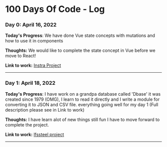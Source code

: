 # 100 Days Of Code - Log

### Day 0: April 16, 2022

**Today's Progress**: We have done Vue state concepts with mutations and how to use it in components

**Thoughts:** We would like to complete the state concept in Vue before we move to React!

**Link to work:** [Instra Project](https://github.com/AdaBrain/instra)

---

### Day 1: April 18, 2022

**Today's Progress**: I have work on a grandpa database called 'Dbase' it was created since 1979 (OMG), I learn to read it directly and I write a module for converting it to JSON and CSV file. everything going well for my day 1 (Full description please see in Link to work)

**Thoughts:** I have learn alot of new things still fun I have to move forward to complete the project.

**Link to work:** [lfssteel project](https://gitlab.com/dynamicprostudio/vvip_lfssteel/-/blob/main/log.md)

---
